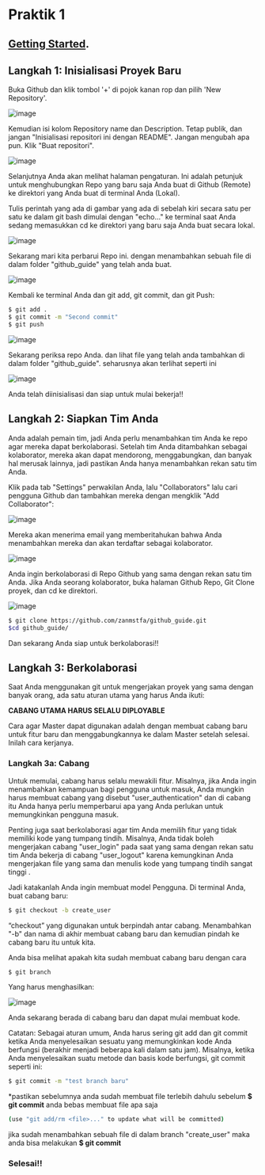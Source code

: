 # Praktik 1

## [Getting Started](https://medium.com/@jonathanmines/the-ultimate-github-collaboration-guide-df816e98fb67).

## Langkah 1: Inisialisasi Proyek Baru

Buka Github dan klik tombol '+' di pojok kanan rop dan pilih 'New Repository'.

![image](https://user-images.githubusercontent.com/70005931/184522111-eeecb8d4-683e-4928-aa43-74dcf6724494.png)

Kemudian isi kolom Repository name dan Description. Tetap publik, dan jangan "Inisialisasi repositori ini dengan README". Jangan mengubah apa pun. Klik "Buat repositori".

![image](https://user-images.githubusercontent.com/70005931/184522149-854d76a0-c456-49eb-9b3f-33706a619959.png)

Selanjutnya Anda akan melihat halaman pengaturan. Ini adalah petunjuk untuk menghubungkan Repo yang baru saja Anda buat di Github (Remote) ke direktori yang Anda buat di terminal Anda (Lokal).

Tulis perintah yang ada di gambar yang ada di sebelah kiri secara satu per satu ke dalam git bash dimulai dengan "echo..." ke terminal saat Anda sedang memasukkan cd ke direktori yang baru saja Anda buat secara lokal.

![image](https://user-images.githubusercontent.com/70005931/184524167-35aa9cd8-1817-4350-bfb3-88c9bf328a1e.png)

Sekarang mari kita perbarui Repo ini. dengan menambahkan sebuah file di dalam folder "github_guide" yang telah anda buat.

![image](https://user-images.githubusercontent.com/70005931/184526794-5546cc25-8cae-4a11-bf87-743be5474e01.png)

Kembali ke terminal Anda dan git add, git commit, dan git Push:

``` bash
$ git add .
$ git commit -m "Second commit"
$ git push
```

![image](https://user-images.githubusercontent.com/70005931/184526807-89fd4b44-011e-4bfc-a397-922eaa0cbf3b.png)

Sekarang periksa repo Anda. dan lihat file yang telah anda tambahkan di dalam folder "github_guide". seharusnya akan terlihat seperti ini

![image](https://user-images.githubusercontent.com/70005931/184527997-fdd62ea4-d968-4361-b1d5-b59c047582ac.png)

Anda telah diinisialisasi dan siap untuk mulai bekerja!!

## Langkah 2: Siapkan Tim Anda

Anda adalah pemain tim, jadi Anda perlu menambahkan tim Anda ke repo agar mereka dapat berkolaborasi. Setelah tim Anda ditambahkan sebagai kolaborator, mereka akan dapat mendorong, menggabungkan, dan banyak hal merusak lainnya, jadi pastikan Anda hanya menambahkan rekan satu tim Anda.

Klik pada tab "Settings" perwakilan Anda, lalu "Collaborators" lalu cari pengguna Github dan tambahkan mereka dengan mengklik "Add Collaborator":

![image](https://user-images.githubusercontent.com/70005931/184528216-0d547a95-8a3c-4ae1-8bcd-689965b50a96.png)

Mereka akan menerima email yang memberitahukan bahwa Anda menambahkan mereka dan akan terdaftar sebagai kolaborator.

![image](https://user-images.githubusercontent.com/70005931/184528343-3d485eba-a5c5-4480-a0dc-b1981a18f056.png)

Anda ingin berkolaborasi di Repo Github yang sama dengan rekan satu tim Anda. Jika Anda seorang kolaborator, buka halaman Github Repo, Git Clone proyek, dan cd ke direktori.

![image](https://user-images.githubusercontent.com/70005931/184528431-62c63d4a-cabc-44ad-bd1e-fbcd89e6f574.png)

``` bash
$ git clone https://github.com/zanmstfa/github_guide.git
$cd github_guide/
```

Dan sekarang Anda siap untuk berkolaborasi!!

## Langkah 3: Berkolaborasi
 
 Saat Anda menggunakan git untuk mengerjakan proyek yang sama dengan banyak orang, ada satu aturan utama yang harus Anda ikuti:

**CABANG UTAMA HARUS SELALU DIPLOYABLE**

Cara agar Master dapat digunakan adalah dengan membuat cabang baru untuk fitur baru dan menggabungkannya ke dalam Master setelah selesai. Inilah cara kerjanya.

### Langkah 3a: Cabang

Untuk memulai, cabang harus selalu mewakili fitur. Misalnya, jika Anda ingin menambahkan kemampuan bagi pengguna untuk masuk, Anda mungkin harus membuat cabang yang disebut "user_authentication" dan di cabang itu Anda hanya perlu memperbarui apa yang Anda perlukan untuk memungkinkan pengguna masuk.

Penting juga saat berkolaborasi agar tim Anda memilih fitur yang tidak memiliki kode yang tumpang tindih. Misalnya, Anda tidak boleh mengerjakan cabang "user_login" pada saat yang sama dengan rekan satu tim Anda bekerja di cabang "user_logout" karena kemungkinan Anda mengerjakan file yang sama dan menulis kode yang tumpang tindih sangat tinggi .

Jadi katakanlah Anda ingin membuat model Pengguna. Di terminal Anda, buat cabang baru:

``` bash
$ git checkout -b create_user
```
“checkout” yang digunakan untuk berpindah antar cabang. Menambahkan "-b" dan nama di akhir membuat cabang baru dan kemudian pindah ke cabang baru itu untuk kita.

Anda bisa melihat apakah kita sudah membuat cabang baru dengan cara

``` bash
$ git branch
```
Yang harus menghasilkan:

![image](https://user-images.githubusercontent.com/70005931/184528667-76af345e-57fa-4991-bb2a-63c9548bb048.png)

Anda sekarang berada di cabang baru dan dapat mulai membuat kode.

Catatan: Sebagai aturan umum, Anda harus sering git add dan git commit ketika Anda menyelesaikan sesuatu yang memungkinkan kode Anda berfungsi (berakhir menjadi beberapa kali dalam satu jam). Misalnya, ketika Anda menyelesaikan suatu metode dan basis kode berfungsi, git commit seperti ini:

``` bash
$ git commit -m "test branch baru"
```

*pastikan sebelumnya anda sudah membuat file terlebih dahulu sebelum **$ git commit** anda bebas membuat file apa saja

``` bash
(use "git add/rm <file>..." to update what will be committed)
```

jika sudah menambahkan sebuah file di dalam branch "create_user" maka anda bisa melakukan **$ git commit**

### Selesai!!


